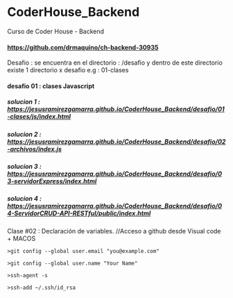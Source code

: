 # CoderHouse_Backend
Curso de Coder House - Backend
#### https://github.com/drmaquino/ch-backend-30935

Desafio : se encuentra en el directorio : /desafio y dentro de este directorio existe 1 directorio x desafio e.g : 01-clases

#### desafio 01 : clases Javascript 

##### solucion 1 : https://jesusramirezgamarra.github.io/CoderHouse_Backend/desafio/01-clases/js/index.html

##### solucion 2 : https://jesusramirezgamarra.github.io/CoderHouse_Backend/desafio/02-archivos/index.js

##### solucion 3 : https://jesusramirezgamarra.github.io/CoderHouse_Backend/desafio/03-servidorExpress/index.html

##### solucion 4 : https://jesusramirezgamarra.github.io/CoderHouse_Backend/desafio/04-ServidorCRUD-API-RESTful/public/index.html



Clase #02 : Declaración de variables.
    //Acceso a github desde Visual code + MACOS   
    
    >git config --global user.email "you@example.com"
    
    >git config --global user.name "Your Name"
    
    >ssh-agent -s
    
    >ssh-add ~/.ssh/id_rsa


